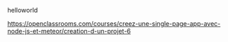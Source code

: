 helloworld

https://openclassrooms.com/courses/creez-une-single-page-app-avec-node-js-et-meteor/creation-d-un-projet-6